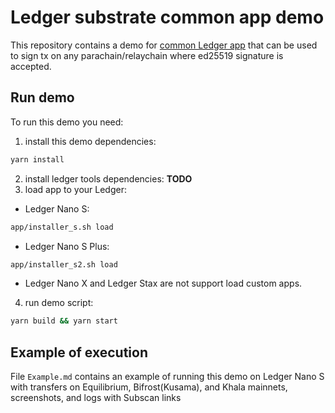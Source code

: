 # Ledger substrate common app demo
This repository contains a demo for [common Ledger app](https://github.com/eq-lab/app-substrate-common)
that can be used to sign tx on any parachain/relaychain 
where ed25519 signature is accepted.

## Run demo
To run this demo you need:
1. install this demo dependencies:
```bash
yarn install
```
2. install ledger tools dependencies:
 __TODO__
3. load app to your Ledger:
- Ledger Nano S:
```bash
app/installer_s.sh load
```
- Ledger Nano S Plus:
```bash
app/installer_s2.sh load
```
- Ledger Nano X and Ledger Stax are not support load custom apps.
4. run demo script:
```bash
yarn build && yarn start
```


## Example of execution
File `Example.md` contains an example of running this demo on Ledger Nano S 
with transfers on Equilibrium, Bifrost(Kusama), and Khala mainnets, 
screenshots, and logs with Subscan links
